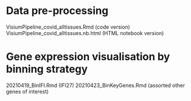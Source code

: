 # Data pre-processing

VisiumPipeline_covid_alltissues.Rmd (code version)
VisiumPipeline_covid_alltissues.nb.html (HTML notebook version)

# Gene expression visualisation by binning strategy

20210419_BinIFI.Rmd (IFI27)
20210423_BinKeyGenes.Rmd (assorted other genes of interest)
